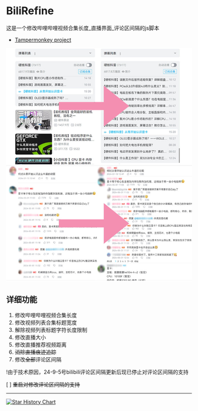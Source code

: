 # BiliRefine

这是一个修改哔哩哔哩视频合集长度_直播界面_评论区间隔的js脚本

* [Tampermonkey project](https://greasyfork.org/zh-CN/scripts/480765-%E5%93%94%E5%93%A9%E5%93%94%E5%93%A9%E8%A7%86%E9%A2%91%E5%88%97%E8%A1%A8%E5%A2%9E%E5%BC%BA?locale_override=1)

<p>
    <img src=".picture/videoListHightComparison.jpg">
    <img src=".picture/commentSectionSpacingComparison.jpg">
</p>

## 详细功能

1. 修改哔哩哔哩视频合集长度
2. 修改视频列表合集标题宽度
3. 解除视频列表标题字符长度限制
4. 修改直播大小
5. 修改直播推荐视频距离
6. ~~消除直播痕迹追踪~~
7. 修改~~全部~~评论区间隔

!由于技术原因，24-9-5号bilibili评论区间隔更新后现已停止对评论区间隔的支持

[ ]  ~~重启对修改评论区间隔的支持~~

---

[![Star History Chart](https://api.star-history.com/svg?repos=UnfiniSmile/BiliRefine&type=Date)](https://star-history.com/#UnfiniSmile/BiliRefine&Date)
